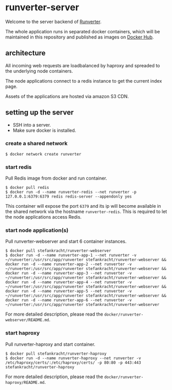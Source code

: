 # runverter-server

Welcome to the server backend of [Runverter](http://runverter.io).

The whole application runs in separated docker containers, which will be maintained in this repository and published as images on [Docker Hub](https://hub.docker.com/r/stefankracht/).

## architecture

All incoming web requests are loadbalanced by haproxy and spreaded to the underlying node containers.

The node applications connect to a redis instance to get the current index page. 

Assets of the applications are hosted via amazon S3 CDN.

## setting up the server

- SSH into a server.
- Make sure docker is installed. 

### create a shared network

```shell
$ docker network create runverter
```

### start redis

Pull Redis image from docker and run container.

```shell
$ docker pull redis
$ docker run -d --name runverter-redis --net runverter -p 127.0.0.1:6379:6379 redis redis-server --appendonly yes
```

This container will expose the port ```6379``` and its ip will become available in the shared network via the hostname ```runverter-redis```. This is required to let the node applications access Redis.

### start node application(s)

Pull runverter-webserver and start 6 container instances.

```shell
$ docker pull stefankracht/runverter-webserver
$ docker run -d --name runverter-app-1 --net runverter -v ~/runverter:/usr/src/app/runverter stefankracht/runverter-webserver && docker run -d --name runverter-app-2 --net runverter -v ~/runverter:/usr/src/app/runverter stefankracht/runverter-webserver && docker run -d --name runverter-app-3 --net runverter -v ~/runverter:/usr/src/app/runverter stefankracht/runverter-webserver && docker run -d --name runverter-app-4 --net runverter -v ~/runverter:/usr/src/app/runverter stefankracht/runverter-webserver && docker run -d --name runverter-app-5 --net runverter -v ~/runverter:/usr/src/app/runverter stefankracht/runverter-webserver && docker run -d --name runverter-app-6 --net runverter -v ~/runverter:/usr/src/app/runverter stefankracht/runverter-webserver
```

For more detailed description, please read the ```docker/runverter-webserver/README.md```.

### start haproxy

Pull runverter-haproxy and start container.

```shell
$ docker pull stefankracht/runverter-haproxy
$ docker run -d --name runverter-haproxy --net runverter -v /etc/haproxy/certs/:/etc/haproxy/certs/ -p 80:80 -p 443:443 stefankracht/runverter-haproxy
```

For more detailed description, please read the ```docker/runverter-haproxy/README.md```.
